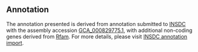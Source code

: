 

Annotation
----------

The annotation presented is derived from annotation submitted to
[INSDC](http://www.insdc.org) with the assembly accession
[GCA\_000829775.1](http://www.ebi.ac.uk/ena/data/view/GCA_000829775.1),
with additional non-coding genes derived from
[Rfam](http://rfam.xfam.org/). For more details, please visit [INSDC
annotation
import](http://ensemblgenomes.org/info/data/insdc_annotation).
